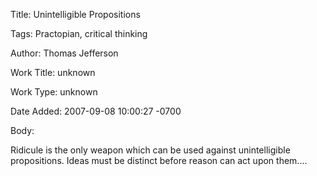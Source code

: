 Title:  Unintelligible Propositions

Tags:   Practopian, critical thinking

Author: Thomas Jefferson

Work Title: unknown

Work Type: unknown

Date Added: 2007-09-08 10:00:27 -0700

Body: 

Ridicule is the only weapon which can be used against unintelligible propositions. Ideas must be distinct before reason can act upon them....

